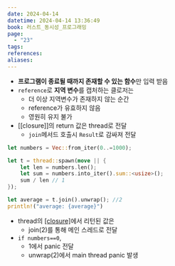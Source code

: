 ```yaml
---
date: 2024-04-14
datetime: 2024-04-14 13:36:49
book: 러스트_동시성_프로그래밍
page:
  - "23"
tags: 
references: 
aliases:
---
```

-  **프로그램이 종료될 때까지 존재할 수 있는 함수**만 입력 받음
- `reference`로 **지역 변수**를 캡처하는 클로저는
	- 더 이상 지역변수가 존재하지 않는 순간 
	- reference가 유효하지 않음
	- 영원히 유지 불가
- [[closure]]의 return 값은 thread로 전달
	- `join`메서드 호출시 `Result`로 감싸져 전달
```rust
let numbers = Vec::from_iter(0..=1000);

let t = thread::spawn(move || {
	let len = numbers.len();
	let sum = numbers.into_iter().sum::<usize>();
	sum / len // 1
});

let average = t.join().unwrap(); //2
println!("average: {average}") 
```
- thread의 [[closure]](1)에서 리턴된 값은
	- join(2)를 통해 메인 스레드로 전달
- `if numbers==0`,
	- 1에서 panic 전달
	- unwrap(2)에서 main thread panic 발생
